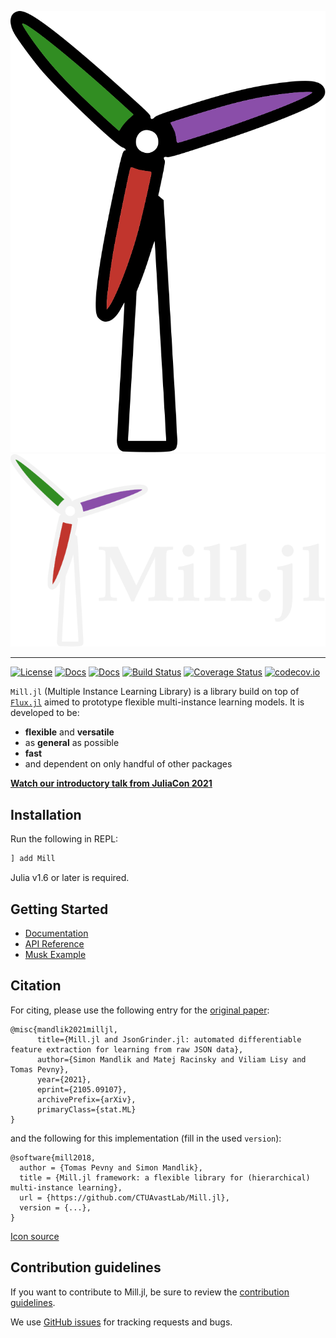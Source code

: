 <p align="center">
  <img src="https://github.com/CTUAvastLab/Mill.jl/raw/master/docs/src/assets/logo.svg#gh-light-mode-only" alt="Mill.jl logo"/>
  <img src="https://github.com/CTUAvastLab/Mill.jl/raw/master/docs/src/assets/logo-dark.svg#gh-dark-mode-only" alt="Mill.jl logo"/>
</p>

---

[![License](https://img.shields.io/badge/License-MIT-blue.svg)](https://github.com/CTUAvastLab/Mill.jl/blob/master/LICENSE)
[![Docs](https://img.shields.io/badge/docs-stable-blue.svg)](https://CTUAvastLab.github.io/Mill.jl/stable)
[![Docs](https://img.shields.io/badge/docs-dev-blue.svg)](https://CTUAvastLab.github.io/Mill.jl/dev)
[![Build Status](https://github.com/CTUAvastLab/Mill.jl/workflows/CI/badge.svg)](https://github.com/CTUAvastLab/Mill.jl/actions?query=workflow%3ACI)
[![Coverage Status](https://coveralls.io/repos/github/CTUAvastLab/Mill.jl/badge.svg?branch=master)](https://coveralls.io/github/CTUAvastLab/Mill.jl?branch=master)
[![codecov.io](http://codecov.io/github/CTUAvastLab/Mill.jl/coverage.svg?branch=master)](http://codecov.io/github/CTUAvastLab/Mill.jl?branch=master)

`Mill.jl` (Multiple Instance Learning Library) is a library build on top of [`Flux.jl`](https://fluxml.ai) aimed to prototype flexible multi-instance learning models. It is developed to be:

* **flexible** and **versatile**
* as **general** as possible
* **fast** 
* and dependent on only handful of other packages

[**Watch our introductory talk from JuliaCon 2021** ](https://www.youtube.com/watch?v=Bf0CvltIDbE)

## Installation

Run the following in REPL:

```julia
] add Mill
```

Julia v1.6 or later is required.

## Getting Started

- [Documentation](https://ctuavastlab.github.io/Mill.jl/stable/)
- [API Reference](https://ctuavastlab.github.io/Mill.jl/stable/api/aggregation/)
- [Musk Example](https://ctuavastlab.github.io/Mill.jl/stable/examples/musk/musk/)

## Citation

For citing, please use the following entry for the [original paper](https://arxiv.org/abs/2105.09107):
```
@misc{mandlik2021milljl,
      title={Mill.jl and JsonGrinder.jl: automated differentiable feature extraction for learning from raw JSON data}, 
      author={Simon Mandlik and Matej Racinsky and Viliam Lisy and Tomas Pevny},
      year={2021},
      eprint={2105.09107},
      archivePrefix={arXiv},
      primaryClass={stat.ML}
}
```

and the following for this implementation (fill in the used `version`):
```
@software{mill2018,
  author = {Tomas Pevny and Simon Mandlik},
  title = {Mill.jl framework: a flexible library for (hierarchical) multi-instance learning},
  url = {https://github.com/CTUAvastLab/Mill.jl},
  version = {...},
}
```

<a href="https://flyclipart.com/wind-turbine-png-clipart-windmill-pictures-windmill-png-471749">Icon source</a>

## Contribution guidelines

If you want to contribute to Mill.jl, be sure to review the
[contribution guidelines](CONTRIBUTING.md).

We use [GitHub issues](https://github.com/CTUAvastLab/Mill.jl/issues) for
tracking requests and bugs.
